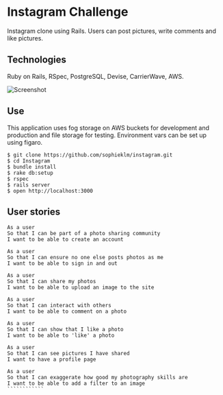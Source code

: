 Instagram Challenge
===================

Instagram clone using Rails. Users can post pictures, write comments and like pictures.

Technologies
-----------

Ruby on Rails, RSpec, PostgreSQL, Devise, CarrierWave, AWS.

![Screenshot](https://raw.github.com/sophieklm/instagram/master/img/instasham.png)

Use
-------------

This application uses fog storage on AWS buckets for development and production and file storage for testing.
Environment vars can be set up using figaro.

````
$ git clone https://github.com/sophieklm/instagram.git
$ cd Instagram
$ bundle install
$ rake db:setup
$ rspec
$ rails server
$ open http://localhost:3000
````

User stories
--------
`````````````
As a user
So that I can be part of a photo sharing community
I want to be able to create an account

As a user
So that I can ensure no one else posts photos as me
I want to be able to sign in and out

As a user
So that I can share my photos
I want to be able to upload an image to the site

As a user
So that I can interact with others
I want to be able to comment on a photo

As a user
So that I can show that I like a photo
I want to be able to 'like' a photo

As a user
So that I can see pictures I have shared
I want to have a profile page

As a user
So that I can exaggerate how good my photography skills are
I want to be able to add a filter to an image
````````````
